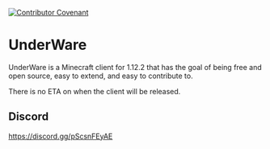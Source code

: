 [![Contributor Covenant](https://img.shields.io/badge/Contributor%20Covenant-2.1-4baaaa.svg)](.github/CODE_OF_CONDUCT.md)

# UnderWare
UnderWare is a Minecraft client for 1.12.2 that has the goal of being free and open source, easy to extend, and easy to contribute to.

There is no ETA on when the client will be released.

## Discord
https://discord.gg/pScsnFEyAE
